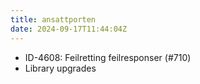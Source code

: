 ```yaml
---
title: ansattporten
date: 2024-09-17T11:44:04Z
---
```

- ID-4608: Feilretting feilresponser (#710)
- Library upgrades

